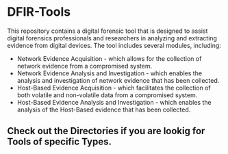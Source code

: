 # DFIR-Tools 

This repository contains a digital forensic tool that is designed to assist digital forensics professionals and researchers in analyzing and extracting evidence from digital devices. The tool includes several modules, including:
* Network Evidence Acquisition - which allows for the collection of network evidence from a compromised system.
* Network Evidence Analysis and Investigation - which enables the analysis and investigation of network evidence that has been collected.
* Host-Based Evidence Acquisition - which facilitates the collection of both volatile and non-volatile data from a compromised system.
* Host-Based Evidence Analysis and Investigation - which enables the analysis of the Host-Based evidence that has been collected.

## Check out the Directories if you are lookig for Tools of specific Types.
